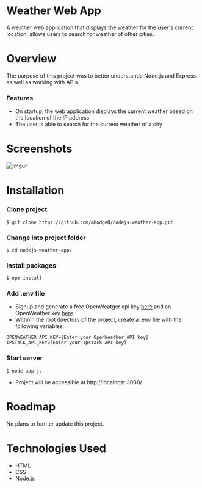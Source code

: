 # Weather Web App
A weather web application that displays the weather for the user's current location, allows users to search for weather of other cities.


# Overview
The purpose of this project was to better understande Node.js and Express as well as working with APIs. 
### Features
* On startup, the web application displays the current weather based on the location of the IP address
* The user is able to search for the current weather of a city


# Screenshots
![Imgur](https://i.imgur.com/4Mc0fur.png)


# Installation
### Clone project
``` 
$ git clone https://github.com/mhodge8/nodejs-weather-app.git
```
### Change into project folder
```
$ cd nodejs-weather-app/
```
### Install packages
```
$ npm install
```
### Add .env file
* Signup and generate a free OpenWeatger api key [here](https://openweathermap.org/) and an OpenWeather key [here](https://ipstack.com/)
* Withnin the root directory of the project, create a .env file with the following variables:
```
OPENWEATHER_API_KEY=[Enter your OpenWeather API key]
IPSTACK_API_KEY=[Enter your Ipstack API key]
```
### Start server
```
$ node app.js
```
* Project will be accessible at http://localhost:3000/

# Roadmap
No plans to further update this project.


# Technologies Used
* HTML
* CSS
* Node.js